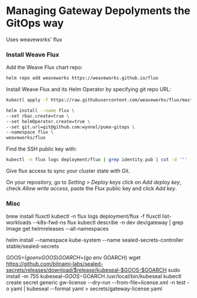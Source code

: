 # Managing Gateway Depolyments the GitOps way

Uses weaveworks' flux

### Install Weave Flux

Add the Weave Flux chart repo:

```bash
helm repo add weaveworks https://weaveworks.github.io/flux
```

Install Weave Flux and its Helm Operator by specifying git repo URL: 
```bash
kubectl apply -f https://raw.githubusercontent.com/weaveworks/flux/master/deploy-helm/flux-helm-release-crd.yaml
```

```bash
helm install --name flux \
--set rbac.create=true \
--set helmOperator.create=true \
--set git.url=git@github.com:wynnel/puma-gitops \
--namespace flux \
weaveworks/flux
```

Find the SSH public key with:

```bash
kubectl -n flux logs deployment/flux | grep identity.pub | cut -d '"' -f2
```

Give flux access to sync your cluster state with Git.

On your repository, go to _Setting > Deploy keys_ click on _Add deploy key_, check 
_Allow write access_, paste the Flux public key and click _Add key_.


### Misc


brew install fluxctl
kubectl -n flux logs deployment/flux -f
fluxctl list-workloads --k8s-fwd-ns flux
kubectl describe -n dev dev/gateway | grep Image
get helmreleases --all-namespaces

helm install --namespace kube-system --name sealed-secrets-controller stable/sealed-secrets

GOOS=$(go env GOOS)
GOARCH=$(go env GOARCH)
wget https://github.com/bitnami-labs/sealed-secrets/releases/download/$release/kubeseal-$GOOS-$GOARCH
sudo install -m 755 kubeseal-$GOOS-$GOARCH /usr/local/bin/kubeseal
kubectl create secret generic gw-license --dry-run --from-file=license.xml -n test  -o yaml | kubeseal --format yaml > secrets/gateway-license.yaml

